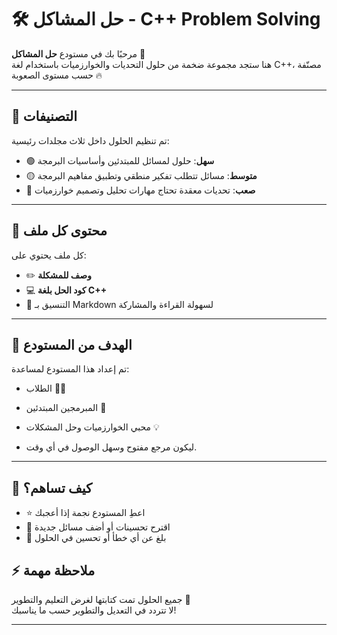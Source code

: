 # 🛠️ حل المشاكل - C++ Problem Solving

مرحبًا بك في مستودع **حل المشاكل** 🎉  
هنا ستجد مجموعة ضخمة من حلول التحديات والخوارزميات باستخدام لغة C++، مصنّفة حسب مستوى الصعوبة 🔥

---

## 📁 التصنيفات

تم تنظيم الحلول داخل ثلاث مجلدات رئيسية:

- 🟢 **سهل**: حلول لمسائل للمبتدئين وأساسيات البرمجة
- 🟡 **متوسط**: مسائل تتطلب تفكير منطقي وتطبيق مفاهيم البرمجة
- 🔴 **صعب**: تحديات معقدة تحتاج مهارات تحليل وتصميم خوارزميات

---

## 🧠 محتوى كل ملف

كل ملف يحتوي على:

- ✏️ **وصف للمشكلة**
- 💻 **كود الحل بلغة C++**
- 🧩 التنسيق بـ Markdown لسهولة القراءة والمشاركة

---

## 🎯 الهدف من المستودع

تم إعداد هذا المستودع لمساعدة:

- الطلاب 🧑‍🎓
- المبرمجين المبتدئين 👶
- محبي الخوارزميات وحل المشكلات 💡

- ليكون مرجع مفتوح وسهل الوصول في أي وقت.

---

## 🤝 كيف تساهم؟

- ⭐ اعطِ المستودع نجمة إذا أعجبك
- 🔄 اقترح تحسينات أو أضف مسائل جديدة
- 🐛 بلغ عن أي خطأ أو تحسين في الحلول
## ⚡️ ملاحظة مهمة

جميع الحلول تمت كتابتها لغرض التعليم والتطوير 💚  
لا تتردد في التعديل والتطوير حسب ما يناسبك!

---
